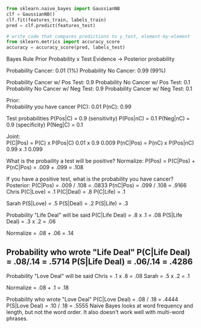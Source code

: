 

```python
from sklearn.naive_bayes import GaussianNB
clf = GaussianNB()
clf.fit(features_train, labels_train)
pred = clf.predict(features_test)
```


```python
# write code that compares predictions to y_test, element-by-element
from sklearn.metrics import accuracy_score
accuracy = accuracy_score(pred, labels_test)
```
Bayes Rule
Prior Probability x Test Evidence -> Posterior probability

Probability Cancer: 0.01 (1%)
Probability No Cancer: 0.99  (99%)

Probability Cancer w/ Pos Test: 0.9
Probability No Cancer w/ Pos Test: 0.1
Probability No Cancer w/ Neg Test: 0.9
Probability Cancer w/ Neg Test: 0.1

Prior:  
Probability you have cancer
P(C): 0.01
P(nC): 0.99

Test probabilities
P(Pos|C) = 0.9   (sensitivity)
P(Pos|nC) = 0.1
P(Neg|nC) = 0.9  (specificity)
P(Neg|C) = 0.1

Joint:   
P(C|Pos) = P(C) x P(Pos|C)
           0.01 x 0.9
           0.009
P(nC|Pos) = P(nC) x P(Pos|nC)  
            0.99 x .1
            0.099

What is the probaility a test will be positive?
Normalize:
P(Pos) = P(C|Pos) + P(nC|Pos) = .009 + .099 = .108

If you have a positive test, what is the probability you have cancer?
Posterior:
P(C|Pos) = .009 / .108 = .0833
P(nC|Pos) = .099 / .108 = .9166
             Chris
P(C|Love) = .1
P(C|Deal) = .8
P(C|Life) = .1

Sarah
P(S|Love) = .5
P(S|Deal) = .2
P(S|Life) = .3

Probability "Life Deal" will be said
P(C|Life Deal) = .8 x .1 = .08
P(S|Life Deal) = .3 x .2 = .06

Normalize = .08 + .06 = .14

Probability who wrote "Life Deal"
P(C|Life Deal) = .08/.14 = .5714
P(S|Life Deal) = .06/.14 = .4286
-----------
Probability "Love Deal" will be said
Chris = .1 x .8 = .08
Sarah = .5 x .2 = .1

Normalize = .08 + .1 = .18

Probability who wrote "Love Deal"
P(C|Love Deal) = .08 / .18 = .4444
P(S|Love Deal) = .10 / .18 = .5555
Naive Bayes looks at word frequency and length, but not the word order.  It also doesn't work well with multi-word phrases.